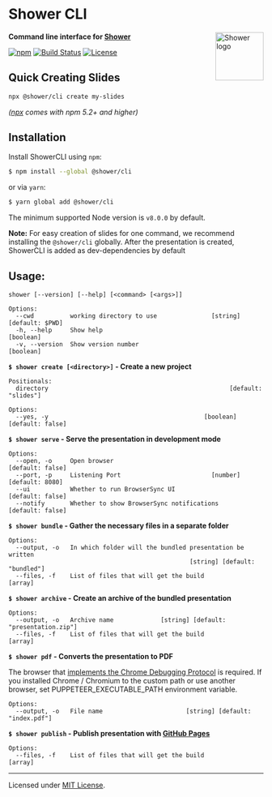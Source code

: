 # Shower CLI

<a href="https://shwr.me" title="Shower website">
  <img align="right" width="95" height="95" alt="Shower logo" src="https://shower.github.io/shower/pictures/logo.svg">
</a>

**Command line interface for [Shower](http://shwr.me/)**

[![npm](https://img.shields.io/npm/v/@shower/cli.svg)](https://www.npmjs.com/package/@shower/cli)
[![Build Status](https://travis-ci.org/shower/cli.svg?branch=master)](https://travis-ci.org/shower/cli)
[![License](https://img.shields.io/badge/license-MIT-green.svg)](https://github.com/shower/cli/blob/master/LICENSE.md)

## Quick Creating Slides

```sh
npx @shower/cli create my-slides
```

*([npx](https://medium.com/@maybekatz/introducing-npx-an-npm-package-runner-55f7d4bd282b) comes with npm 5.2+ and higher)*

## Installation

Install ShowerCLI using `npm`:
```bash
$ npm install --global @shower/cli
```

or via `yarn`:
```bash
$ yarn global add @shower/cli
```

The minimum supported Node version is `v8.0.0` by default.

**Note:** For easy creation of slides for one command,
           we recommend installing the `@shower/cli` globally.
           After the presentation is created, ShowerCLI
           is added as dev-dependencies by default

## Usage:

```
shower [--version] [--help] [<command> [<args>]]

Options:
  --cwd          working directory to use               [string] [default: $PWD]
  -h, --help     Show help                                             [boolean]
  -v, --version  Show version number                                   [boolean]
```

**`$ shower create [<directory>]` - Create a new project**

```
Positionals:
  directory                                                  [default: "slides"]

Options:
  --yes, -y                                           [boolean] [default: false]
```

**`$ shower serve` - Serve the presentation in development mode**

```
Options:
  --open, -o     Open browser                                   [default: false]
  --port, -p     Listening Port                         [number] [default: 8080]
  --ui           Whether to run BrowserSync UI                  [default: false]
  --notify       Whether to show BrowserSync notifications      [default: false]
```


**`$ shower bundle` - Gather the necessary files in a separate folder**

```
Options:
  --output, -o   In which folder will the bundled presentation be written
                                                  [string] [default: "bundled"]
  --files, -f    List of files that will get the build                   [array]
```

**`$ shower archive` - Create an archive of the bundled presentation**

```
Options:
  --output, -o   Archive name             [string] [default: "presentation.zip"]
  --files, -f    List of files that will get the build                   [array]
```

**`$ shower pdf` - Converts the presentation to PDF**

The browser that [implements the Chrome Debugging Protocol](https://github.com/cyrus-and/chrome-remote-interface/#implementations) is required.
If you installed Chrome / Chromium to the custom path or use another browser, set PUPPETEER_EXECUTABLE_PATH environment variable.

```
Options:
  --output, -o   File name                       [string] [default: "index.pdf"]
```

**`$ shower publish` - Publish presentation with [GitHub Pages](https://pages.github.com/)**

```
Options:
  --files, -f    List of files that will get the build                   [array]
```

---
Licensed under [MIT License](LICENSE.md).
